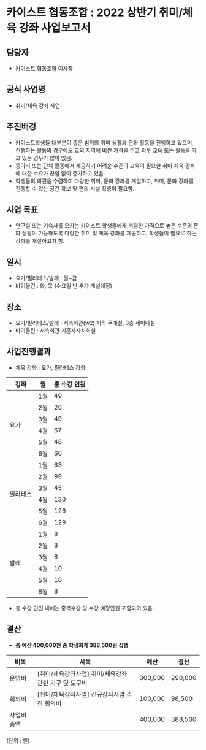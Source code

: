 카이스트 협동조합 : 2022 상반기 취미/체육 강좌 사업보고서
======

## 담당자
- 카이스트 협동조합 이사장

## 공식 사업명
- 취미/체육 강좌 사업

## 추진배경
- 카이스트학생들 대부분이 좁은 범위의 취미 생활과 문화 활동을 진행하고 있으며, 진행하는 활동의 경우에도 교외 지역에 비싼 가격을 주고 외부 교육 또는 활동을 하고 있는 경우가 많이 있음.
- 동아리 또는 단체 활동에서 제공하기 어려운 수준의 교육이 필요한 취미 체육 강좌에 대한 수요가 끊임 없이 증가하고 있음.
- 학생들의 의견을 수렴하여 다양한 취미, 문화 강좌를 개설하고, 취미, 문화 강좌를 진행할 수 있는 공간 확보 및 편의 시설 확충이 필요함. 

## 사업 목표
- 연구실 또는 기숙사를 오가는 카이스트 학생들에게 저렴한 가격으로 높은 수준의 문화 생활이 가능하도록 다양한 취미 및 체육 강좌를 제공하고, 학생들이 필요로 하는 강좌를 개설하고자 함.

## 일시
- 요가/필라테스/발레 : 월~금
- 바이올린 : 화, 목 (수요일 반 추가 개설예정)

## 장소 
- 요가/필라테스/발레 : 서측회관(w2) 지하 무예실, 3층 세미나실
- 바이올린 : 서측회관 기혼자자치회실

## 사업진행결과
- 체육 강좌 : 요가, 필라테스 강좌

<table>
<thead>
  <tr>
    <th> 강좌 </th>
    <th> 월 </th>
    <th> 총 수강 인원 </th>
  </tr>
</thead>
<tbody>
  <tr>
    <td rowspan="6"> 요가 </td>
    <td> 1월 </td>
    <td> 49 </td>
  </tr>
  <tr>
    <td> 2월 </td>
    <td> 26 </td>
  </tr>
  <tr>
    <td> 3월 </td>
    <td> 49 </td>
  </tr>
  <tr>
    <td> 4월 </td>
    <td> 67 </td>
  </tr>
  <tr>
    <td> 5월 </td>
    <td> 48 </td>
  </tr>
  <tr>
    <td> 6월 </td>
    <td> 60 </td>
  </tr>
  <tr>
    <td rowspan="6"> 필라테스 </td>
    <td> 1월 </td>
    <td> 63 </td>
  </tr>
  <tr>
    <td> 2월 </td>
    <td> 99 </td>
  </tr>
  <tr>
    <td> 3월 </td>
    <td> 45 </td>
  </tr>
  <tr>
    <td> 4월 </td>
    <td> 130 </td>
  </tr>
  <tr>
    <td> 5월 </td>
    <td> 126 </td>
  </tr>
  <tr>
    <td> 6월 </td>
    <td> 129 </td>
  </tr>
  <tr>
    <td rowspan="6"> 발레 </td>
    <td> 1월 </td>
    <td> 8 </td>
  </tr>
  <tr>
    <td> 2월 </td>
    <td> 8 </td>
  </tr>
  <tr>
    <td> 3월 </td>
    <td> 6 </td>
  </tr>
  <tr>
    <td> 4월 </td>
    <td> 10 </td>
  </tr>
  <tr>
    <td> 5월 </td>
    <td> 10 </td>
  </tr>
  <tr>
    <td> 6월 </td>
    <td> 8 </td>
  </tr>
</tbody>
</table>

- 총 수강 인원 내에는 중복수강 및 수강 예정인원 포함되어 있음.

## 결산
- **총 예산 400,000원 중 학생회계 388,500원 집행**

| 비목 | 세목 | 예산 | 결산 |
|---|---|---|---|
| 운영비 | [취미/체육강좌사업] 취미/체육강좌 관련 기구 및 도구비 | 300,000 | 290,000 |
| 회의비 | [취미/체육강좌사업] 신규강좌사업 추진 회의비 | 100,000 | 98,500 | 
| 사업비 총액 | | 400,000 | 388,500 |

(단위 : 원)
